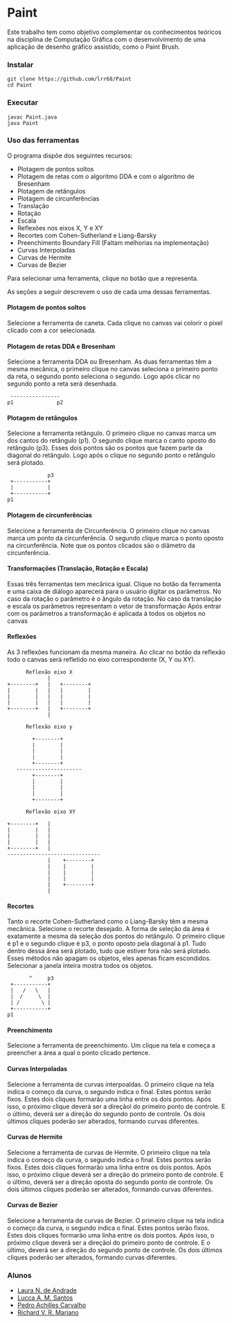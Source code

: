 # Paint
Este  trabalho  tem  como  objetivo  complementar  os  conhecimentos  teóricos  na  disciplina  de Computação Gráfica com o desenvolvimento de uma aplicação de desenho gráfico assistido, como o Paint Brush.

### Instalar
```
git clone https://github.com/lrr68/Paint
cd Paint
```

### Executar
```
javac Paint.java
java Paint
```

### Uso das ferramentas
O programa dispõe dos seguintes recursos:
+ Plotagem de pontos soltos
+ Plotagem de retas com o algoritmo DDA e com o algoritmo de Bresenham
+ Plotagem de retângulos
+ Plotagem de circunferências
+ Translação
+ Rotação
+ Escala
+ Reflexões nos eixos X, Y e XY
+ Recortes com Cohen-Sutherland e Liang-Barsky
+ Preenchimento Boundary Fill (Faltam melhorias na implementação) 
+ Curvas Interpoladas
+ Curvas de Hermite
+ Curvas de Bezier

Para selecionar uma ferramenta, clique no botão que a representa.

As seções a seguir descrevem o uso de cada uma dessas ferramentas.

#### Plotagem de pontos soltos
Selecione a ferramenta de caneta. Cada clique no canvas vai colorir o pixel clicado com a cor selecionada.

#### Plotagem de retas DDA e Bresenham
Selecione a ferramenta DDA ou Bresenham.
As duas ferramentas têm a mesma mecânica, o primeiro clique no canvas seleciona o primeiro ponto da reta, o segundo ponto
seleciona o segundo. Logo após clicar no segundo ponto a reta será desenhada.
```  
 ----------------
p1              p2
```  
#### Plotagem de retângulos
Selecione a ferramenta retângulo.
O primeiro clique no canvas marca um dos cantos do retângulo (p1). O segundo clique marca o canto oposto do retângulo (p3).
Esses dois pontos são os pontos que fazem parte da diagonal do retângulo. 
Logo após o clique no segundo ponto o retângulo será plotado.
```         
             p3 
 +-----------+  
 |           |  
 +-----------+  
p1
```
#### Plotagem de circunferências
Selecione a ferramenta de Circunferência.
O primeiro clique no canvas marca um ponto da circunferência. O segundo clique marca o ponto oposto na circunferência.
Note que os pontos clicados são o diâmetro da circunferência.

#### Transformações (Translação, Rotação e Escala)
Essas três ferramentas tem mecânica igual.
Clique no botão da ferramenta e uma caixa de diálogo aparecerá para o usuário digitar os parâmetros.
No caso da rotação o parâmetro é o ângulo da rotação.
No caso da translação e escala os parâmetros representam o vetor de transformação
Após entrar com os parâmetros a transformação é aplicada à todos os objetos no canvas

#### Reflexões
As 3 reflexões funcionam da mesma maneira.
Ao clicar no botão da reflexão todo o canvas será refletido no eixo correspondente (X, Y ou XY).
```
      Reflexão eixo X
             |   
+--------+   |   +--------+
|        |   |   |        | 
|        |   |   |        | 
|        |   |   |        | 
+--------+   |   +--------+ 
             |

      Reflexão eixo y
                 
        +--------+    
        |        |   
        |        |  
        |        |  
        +--------+  
   ---------------------
        +--------+    
        |        |   
        |        |  
        |        |  
        +--------+  

      Reflexão eixo XY
                 
+--------+   |   
|        |   |    
|        |   |    
|        |   |    
+--------+   |   
------------------------------
             |    +--------+ 
             |    |        |
             |    |        |
             |    |        |
             |    +--------+ 
             |
```  

#### Recortes
Tanto o recorte Cohen-Sutherland como o Liang-Barsky têm a mesma mecânica.
Selecione o recorte desejado.
A forma de seleção da área é exatamente a mesma da seleção dos pontos do retângulo.
O primeiro clique é p1 e o segundo clique é p3, o ponto oposto pela diagonal à p1.
Tudo dentro dessa área será plotado, tudo que estiver fora não será plotado.
Esses métodos não apagam os objetos, eles apenas ficam escondidos. Selecionar a janela
inteira mostra todos os objetos.
```  
       ^     p3  
 +-----------+  
 |   /   \   |  
 |  /     \  |  
 | /       \ |  
 +-----------+  
p1              
```  
#### Preenchimento
Selecione a ferramenta de preenchimento.
Um clique na tela e começa a preencher a área a qual o ponto clicado pertence.

#### Curvas Interpoladas
Selecione a ferramenta de curvas interpoaldas.
O primeiro clique na tela indica o começo da curva, o segundo indica o final. Estes pontos serão fixos.
Estes dois cliques formarão uma linha entre os dois pontos. Após isso, o próximo clique deverá ser a direçãol do primeiro ponto de controle.
E o último, deverá ser a direção do segundo ponto de controle.
Os dois últimos cliques poderão ser alterados, formando curvas diferentes.

#### Curvas de Hermite
Selecione a ferramenta de curvas de Hermite.
O primeiro clique na tela indica o começo da curva, o segundo indica o final. Estes pontos serão fixos.
Estes dois cliques formarão uma linha entre os dois pontos. Após isso, o próximo clique deverá ser a direção do primeiro ponto de controle.
E o último, deverá ser a direção oposta do segundo ponto de controle.
Os dois últimos cliques poderão ser alterados, formando curvas diferentes.

#### Curvas de Bezier
Selecione a ferramenta de curvas de Bezier.
O primeiro clique na tela indica o começo da curva, o segundo indica o final. Estes pontos serão fixos.
Estes dois cliques formarão uma linha entre os dois pontos. Após isso, o próximo clique deverá ser a direçãol do primeiro ponto de controle.
E o último, deverá ser a direção do segundo ponto de controle.
Os dois últimos cliques poderão ser alterados, formando curvas diferentes.


### Alunos

+ [Laura N. de Andrade](https://github.com/lauranandrade)
+ [Lucca A. M. Santos](https://github.com/lrr68)
+ [Pedro Achilles Carvalho](https://github.com/PedroAchilles)
+ [Richard V. R. Mariano](https://github.com/richvrm)